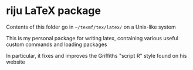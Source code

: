 # riju LaTeX package

Contents of this folder go in `~/texmf/tex/latex/` on a Unix-like system

This is my personal package for writing latex, containing various useful custom commands and loading packages

In particular, it fixes and improves the Griffiths "script R" style found on his website
